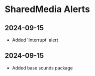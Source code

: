 # SharedMedia Alerts

## 2024-09-15
* Added 'Interrupt' alert

## 2024-09-15

* Added base sounds package
